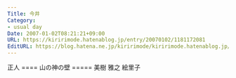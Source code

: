 ```yaml
---
Title: 今井
Category:
- usual day
Date: 2007-01-02T08:21:21+09:00
URL: https://kiririmode.hatenablog.jp/entry/20070102/1181172081
EditURL: https://blog.hatena.ne.jp/kiririmode/kiririmode.hatenablog.jp/atom/entry/8454420450078217739
---
```


正人
==== 山の神の壁 =====
美樹
雅之
絵里子
